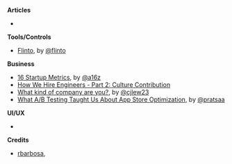 **Articles**

* 


**Tools/Controls**

* [Flinto](https://www.flinto.com/mac), by [@flinto](https://twitter.com/flinto)


**Business**

* [16 Startup Metrics](http://a16z.com/2015/08/21/16-metrics/), by [@a16z](https://twitter.com/a16z)
* [How We Hire Engineers - Part 2: Culture Contribution](https://blog.intercom.io/how-we-hire-engineers-part-2-culture-contribution/)
* [What kind of company are you?](https://signalvnoise.com/posts/3920-what-kind-of-company-are-you), by [@cjlew23](https://twitter.com/cjlew23)
* [What A/B Testing Taught Us About App Store Optimization](http://www.smashingmagazine.stfi.re/2015/08/ab-testing-taught-app-store-optimization/), by [@pratsaa](https://twitter.com/pratsaa)


**UI/UX**

* 




**Credits**

*  [rbarbosa](https://github.com/rbarbosa),
